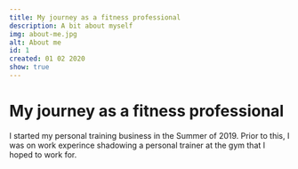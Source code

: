 ```yaml
---
title: My journey as a fitness professional
description: A bit about myself
img: about-me.jpg
alt: About me
id: 1
created: 01 02 2020
show: true
---
```


# My journey as a fitness professional

I started my personal training business in the Summer of 2019. Prior to this, I was on work experince shadowing a personal trainer at the gym that I hoped to work for.


